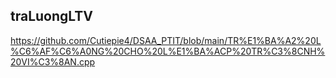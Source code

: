 ## traLuongLTV
https://github.com/Cutiepie4/DSAA_PTIT/blob/main/TR%E1%BA%A2%20L%C6%AF%C6%A0NG%20CHO%20L%E1%BA%ACP%20TR%C3%8CNH%20VI%C3%8AN.cpp